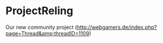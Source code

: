 ProjectReling
=============

Our new community project (http://webgamers.de/index.php?page=Thread&amp;threadID=1109)
